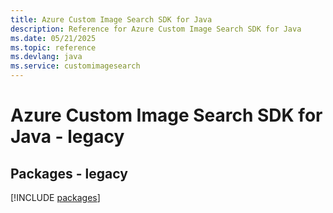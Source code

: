 ```yaml
---
title: Azure Custom Image Search SDK for Java
description: Reference for Azure Custom Image Search SDK for Java
ms.date: 05/21/2025
ms.topic: reference
ms.devlang: java
ms.service: customimagesearch
---
```

# Azure Custom Image Search SDK for Java - legacy
## Packages - legacy
[!INCLUDE [packages](custom-image-search-index.md)]